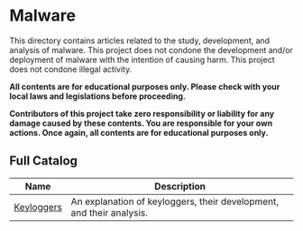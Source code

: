 # Malware

This directory contains articles related to the study, development, and analysis of malware. This project does not condone the development and/or deployment of malware with the intention of causing harm. This project does not condone illegal activity.

**All contents are for educational purposes only. Please check with your local laws and legislations before proceeding.**

**Contributors of this project take zero responsibility or liability for any damage caused by these contents. You are responsible for your own actions. Once again, all contents are for educational purposes only.**

## Full Catalog

| Name                          | Description                                                          |
| ----------------------------- | -------------------------------------------------------------------- |
| [Keyloggers](./keyloggers.md) | An explanation of keyloggers, their development, and their analysis. |

